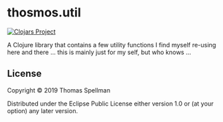 # thosmos.util

[![Clojars Project](https://img.shields.io/clojars/v/thosmos/util.svg)](https://clojars.org/thosmos/util)

A Clojure library that contains a few utility functions I find myself re-using here and there ... this is mainly just for my self, but who knows ...

## License

Copyright © 2019 Thomas Spellman

Distributed under the Eclipse Public License either version 1.0 or (at
your option) any later version.
